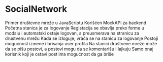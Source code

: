 # SocialNetwork
Primer društevne mreže u JavaScriptu
Korišćen MockAPI za backend
Početna stanica je za logovanje
Registacija se obavlja preko forme u modalu i automatski ostaje logovan, a preusmerava na stranicu za drustvenu mrežu
Kada se izloguje, vraća se na stanicu za logovanje
Postoji mogućnost izmene i brisanja user profila
Na stanici društvene mreže može da se pišu postovi, a postovi mogu da se komentarišu i lajkuju
Samo onaj korisnik koji je ostavi post ima mogućnost da ga briše
